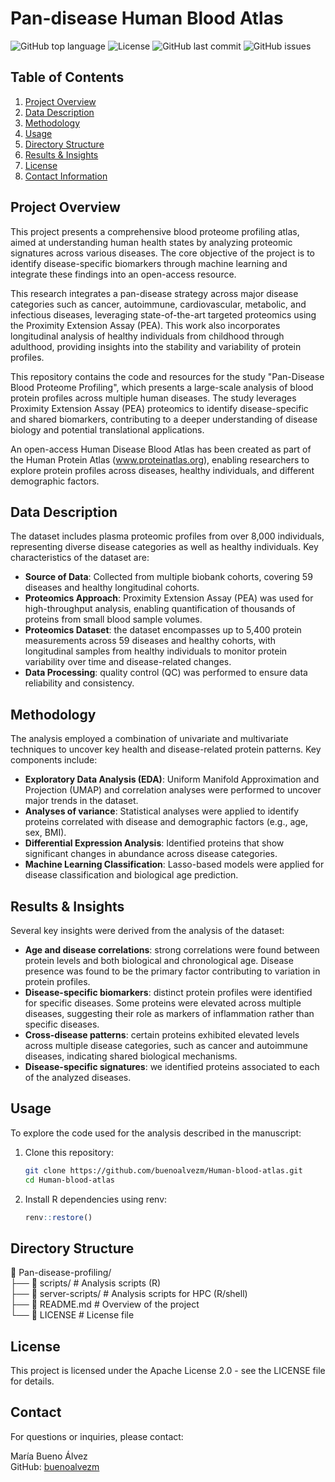 
# Pan-disease Human Blood Atlas 

![GitHub top language](https://img.shields.io/github/languages/top/buenoalvezm/Human-blood-atlas)
![License](https://img.shields.io/badge/license-Apache2.0-yellow)
![GitHub last commit](https://img.shields.io/github/last-commit/buenoalvezm/Human-blood-atlas)
![GitHub issues](https://img.shields.io/github/issues/buenoalvezm/Human-blood-atlas)

## Table of Contents

1. [Project Overview](#project-overview)
2. [Data Description](#data-description)
3. [Methodology](#methodology)
4. [Usage](#usage)
5. [Directory Structure](#directory-structure)
6. [Results & Insights](#results--insights)
7. [License](#license)
8. [Contact Information](#contact-information)

## Project Overview

This project presents a comprehensive blood proteome profiling atlas, aimed at understanding human health states by analyzing proteomic signatures across various diseases. The core objective of the project is to identify disease-specific biomarkers through machine learning and integrate these findings into an open-access resource.

This research integrates a pan-disease strategy across major disease categories such as cancer, autoimmune, cardiovascular, metabolic, and infectious diseases, leveraging state-of-the-art targeted proteomics using the Proximity Extension Assay (PEA). This work also incorporates longitudinal analysis of healthy individuals from childhood through adulthood, providing insights into the stability and variability of protein profiles.

This repository contains the code and resources for the study "Pan-Disease Blood Proteome Profiling", which presents a large-scale analysis of blood protein profiles across multiple human diseases. The study leverages Proximity Extension Assay (PEA) proteomics to identify disease-specific and shared biomarkers, contributing to a deeper understanding of disease biology and potential translational applications.

An open-access Human Disease Blood Atlas has been created as part of the Human Protein Atlas (www.proteinatlas.org), enabling researchers to explore protein profiles across diseases, healthy individuals, and different demographic factors.

## Data Description

The dataset includes plasma proteomic profiles from over 8,000 individuals, representing diverse disease categories as well as healthy individuals. Key characteristics of the dataset are:

- **Source of Data**: Collected from multiple biobank cohorts, covering 59 diseases and healthy longitudinal cohorts.
- **Proteomics Approach**: Proximity Extension Assay (PEA) was used for high-throughput analysis, enabling quantification of thousands of proteins from small blood sample volumes.
- **Proteomics Dataset**: the dataset encompasses up to 5,400 protein measurements across 59 diseases and healthy cohorts, with longitudinal samples from healthy individuals to monitor protein variability over time and disease-related changes.
- **Data Processing**: quality control (QC) was performed to ensure data reliability and consistency.

## Methodology

The analysis employed a combination of univariate and multivariate techniques to uncover key health and disease-related protein patterns. Key components include:

- **Exploratory Data Analysis (EDA)**: Uniform Manifold Approximation and Projection (UMAP) and correlation analyses were performed to uncover major trends in the dataset.
- **Analyses of variance**: Statistical analyses  were applied to identify proteins correlated with disease and demographic factors (e.g., age, sex, BMI). 
- **Differential Expression Analysis**: Identified proteins that show significant changes in abundance across disease categories.
- **Machine Learning Classification**: Lasso-based models were applied for disease classification and biological age prediction.

## Results & Insights

Several key insights were derived from the analysis of the dataset:

- **Age and disease correlations**: strong correlations were found between protein levels and both biological and chronological age. Disease presence was found to be the primary factor contributing to variation in protein profiles.
- **Disease-specific biomarkers**: distinct protein profiles were identified for specific diseases. Some proteins were elevated across multiple diseases, suggesting their role as markers of inflammation rather than specific diseases.
- **Cross-disease patterns**: certain proteins exhibited elevated levels across multiple disease categories, such as cancer and autoimmune diseases, indicating shared biological mechanisms.
- **Disease-specific signatures**: we identified proteins associated to each of the analyzed diseases.
  
## Usage

To explore the code used for the analysis described in the manuscript:

1. Clone this repository:
   ```bash
   git clone https://github.com/buenoalvezm/Human-blood-atlas.git
   cd Human-blood-atlas
   ```
2. Install R dependencies using renv:
   ```R
   renv::restore()
   ```

## Directory Structure

📁 Pan-disease-profiling/  
├── 📂 scripts/            # Analysis scripts (R)  
├── 📂 server-scripts/     # Analysis scripts for HPC (R/shell)  
├── 📜 README.md           # Overview of the project  
└── 📜 LICENSE             # License file

## License

This project is licensed under the Apache License 2.0 - see the LICENSE file for details.

## Contact

For questions or inquiries, please contact:

María Bueno Álvez  
GitHub: [buenoalvezm](https://github.com/buenoalvezm)
 
